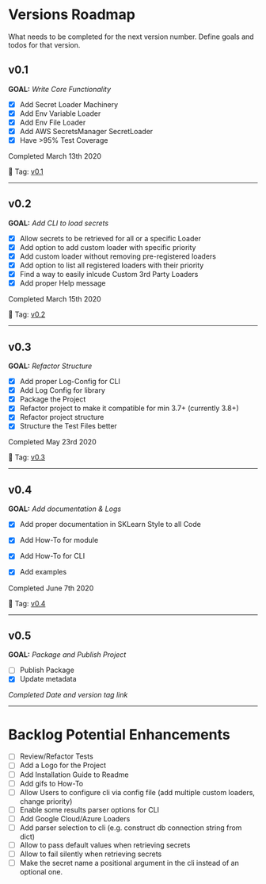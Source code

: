 # Versions Roadmap
What needs to be completed for the next version number.
Define goals and todos for that version.

## v0.1
**GOAL:** _Write Core Functionality_
 - [x] Add Secret Loader Machinery
 - [x] Add Env Variable Loader
 - [x] Add Env File Loader
 - [x] Add AWS SecretsManager SecretLoader
 - [x] Have >95% Test Coverage

Completed March 13th 2020

:bookmark: Tag: [v0.1](https://github.com/JimFawkes/secret-loader/releases/tag/v0.1)

--------

## v0.2
**GOAL:** _Add CLI to load secrets_
 - [x] Allow secrets to be retrieved for all or a specific Loader
 - [x] Add option to add custom loader with specific priority
 - [x] Add custom loader without removing pre-registered loaders
 - [x] Add option to list all registered loaders with their priority
 - [x] Find a way to easily inlcude Custom 3rd Party Loaders
 - [x] Add proper Help message

Completed March 15th 2020

:bookmark: Tag: [v0.2](https://github.com/JimFawkes/secret-loader/releases/tag/v0.2)

--------

## v0.3
**GOAL:** _Refactor Structure_
 - [x] Add proper Log-Config for CLI
 - [x] Add Log Config for library
 - [x] Package the Project
 - [x] Refactor project to make it compatible for min 3.7+ (currently 3.8+)
 - [x] Refactor project structure
 - [x] Structure the Test Files better

Completed May 23rd 2020

:bookmark: Tag: [v0.3](https://github.com/JimFawkes/secret-loader/releases/tag/v0.3)

--------

## v0.4
**GOAL:** _Add documentation & Logs_
 - [x] Add proper documentation in SKLearn Style to all Code
 - [x] Add How-To for module
 - [x] Add How-To for CLI
 - [x] Add examples


Completed June 7th 2020

:bookmark: Tag: [v0.4](https://github.com/JimFawkes/secret-loader/releases/tag/v0.4)

--------

## v0.5
**GOAL:** _Package and Publish Project_
 - [ ] Publish Package
 - [x] Update metadata

_Completed Date and version tag link_

--------

# Backlog Potential Enhancements
 - [ ] Review/Refactor Tests
 - [ ] Add a Logo for the Project
 - [ ] Add Installation Guide to Readme
 - [ ] Add gifs to How-To
 - [ ] Allow Users to configure cli via config file (add multiple custom loaders, change priority)
 - [ ] Enable some results parser options for CLI
 - [ ] Add Google Cloud/Azure Loaders
 - [ ] Add parser selection to cli (e.g. construct db connection string from dict)
 - [ ] Allow to pass default values when retrieving secrets
 - [ ] Allow to fail silently when retrieving secrets
 - [ ] Make the secret name a positional argument in the cli instead of an optional one.
